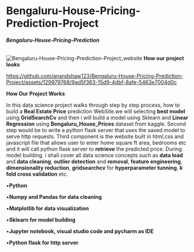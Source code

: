 # Bengaluru-House-Pricing-Prediction-Project

###### **Bengaluru-House-Pricing-Prediction**



![Bengaluru-House-Pricing-Prediction-Project_website](https://github.com/anandshaw123/Bengaluru-House-Pricing-Prediction-Project/assets/129979768/7bb60fbe-20e3-487f-8320-763e1b70074e)
                                               **How our project looks**





https://github.com/anandshaw123/Bengaluru-House-Pricing-Prediction-Project/assets/129979768/9ad5f363-15d9-4dbf-8afe-5463e7004d0c

**How Our Project Works**














In this data science project walks through step by step process, how to build a **Real Estate Price** prediction WebSite.we will selecting **best model** using **GridSearchCv** and then i will build a model using Sklearn and **Linear Regression** using **Bengaluru_House_Prices** dataset from kaggle. Second step would be to write a python flask server that uses the saved model to serve http requests. Third component is the website built in html,css and javascript file that allows user to enter home square ft area, bedrooms etc and it will call python flask server to **retrieve** the predicted price. During model building. i shall cover all data science concepts such as **data load** and **data cleaning**, **outlier detection** and **removal**, **feature engineering**, **dimensionality reduction**, **gridsearchcv** for **hyperparameter tunning**, **k fold cross validation** etc.




•**Python**

•**Numpy and Pandas for data cleaning**

•**Matplotlib for data visualization**

•**Sklearn for model building**

•**Jupyter notebook, visual studio code and pycharm as IDE**

•**Python flask for http server**












